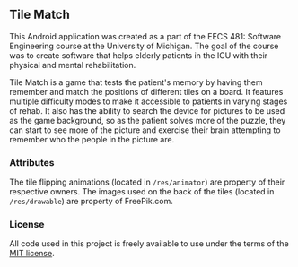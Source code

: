 ## Tile Match

This Android application was created as a part of the EECS 481: Software Engineering course at the University of Michigan. The goal of the course was to create software that helps elderly patients in the ICU with their physical and mental rehabilitation.

Tile Match is a game that tests the patient's memory by having them remember and match the positions of different tiles on a board. It features multiple difficulty modes to make it accessible to patients in varying stages of rehab. It also has the ability to search the device for pictures to be used as the game background, so as the patient solves more of the puzzle, they can start to see more of the picture and exercise their brain attempting to remember who the people in the picture are.

### Attributes

The tile flipping animations (located in `/res/animator`) are property of their respective owners. The images used on the back of the tiles (located in `/res/drawable`) are property of FreePik.com.

### License

All code used in this project is freely available to use under the terms of the [MIT license](http://opensource.org/licenses/mit-license.php).